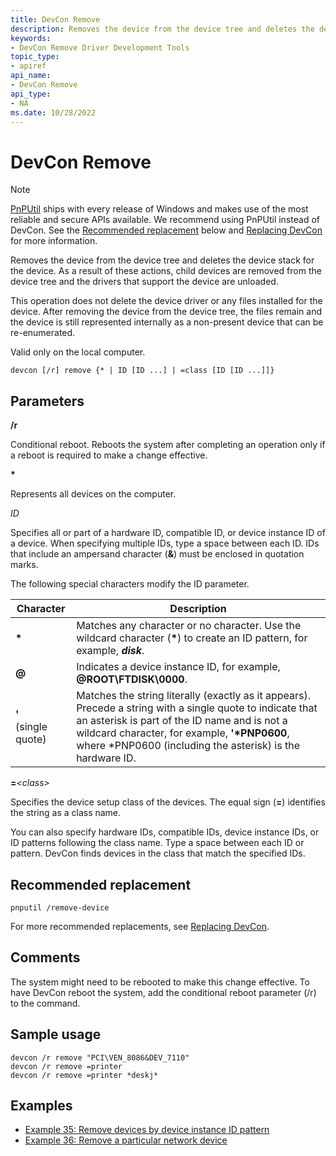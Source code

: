 ```yaml
---
title: DevCon Remove
description: Removes the device from the device tree and deletes the device stack for the device.
keywords:
- DevCon Remove Driver Development Tools
topic_type:
- apiref
api_name:
- DevCon Remove
api_type:
- NA
ms.date: 10/28/2022
---
```


# DevCon Remove

> [!NOTE]
> [PnPUtil](pnputil.md) ships with every release of Windows and makes use of the most reliable and secure APIs available. We recommend using PnPUtil instead of DevCon. See the [Recommended replacement](#recommended-replacement) below and [Replacing DevCon](devcon-migration.md) for more information.

Removes the device from the device tree and deletes the device stack for the device. As a result of these actions, child devices are removed from the device tree and the drivers that support the device are unloaded.

This operation does not delete the device driver or any files installed for the device. After removing the device from the device tree, the files remain and the device is still represented internally as a non-present device that can be re-enumerated.

Valid only on the local computer.

``` console
devcon [/r] remove {* | ID [ID ...] | =class [ID [ID ...]]}
```

## Parameters

**/r**

Conditional reboot. Reboots the system after completing an operation only if a reboot is required to make a change effective.

**\***

Represents all devices on the computer.

*ID*

Specifies all or part of a hardware ID, compatible ID, or device instance ID of a device. When specifying multiple IDs, type a space between each ID. IDs that include an ampersand character (**&**) must be enclosed in quotation marks.

The following special characters modify the ID parameter.

| Character | Description |
|---|---|
| **\*** | Matches any character or no character. Use the wildcard character (**\***) to create an ID pattern, for example, ***disk***. |
| **@** | Indicates a device instance ID, for example, **@ROOT\FTDISK\0000**. |
| **'**</br>(single quote) | Matches the string literally (exactly as it appears). Precede a string with a single quote to indicate that an asterisk is part of the ID name and is not a wildcard character, for example, **'\*PNP0600**, where *PNP0600 (including the asterisk) is the hardware ID. |

**=***\<class\>*

Specifies the device setup class of the devices. The equal sign (**=**) identifies the string as a class name.

You can also specify hardware IDs, compatible IDs, device instance IDs, or ID patterns following the class name. Type a space between each ID or pattern. DevCon finds devices in the class that match the specified IDs.

## Recommended replacement

``` console
pnputil /remove-device
```

For more recommended replacements, see [Replacing DevCon](devcon-migration.md).

## Comments

The system might need to be rebooted to make this change effective. To have DevCon reboot the system, add the conditional reboot parameter (/r) to the command.

## Sample usage

``` console
devcon /r remove "PCI\VEN_8086&DEV_7110"
devcon /r remove =printer
devcon /r remove =printer *deskj*
```

## Examples

- [Example 35: Remove devices by device instance ID pattern](devcon-examples.md#example-35-remove-devices-by-device-instance-id-pattern)
- [Example 36: Remove a particular network device](devcon-examples.md#example-36-remove-a-particular-network-device)
